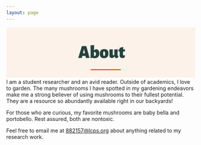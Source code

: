 ```yaml
---
layout: page
---
```

![alt-text-1](/assets/img/About.png "title")
I am a student researcher and an avid reader. Outside of academics, I love to garden. The many mushrooms I have spotted in my gardening endeavors make me a strong believer of using mushrooms to their fullest potential. They are a resource so abundantly available right in our backyards!

For those who are curious, my favorite mushrooms are baby bella and portobello. Rest assured, both are nontoxic. 

Feel free to email me at 882157@lcps.org about anything related to my research work. 